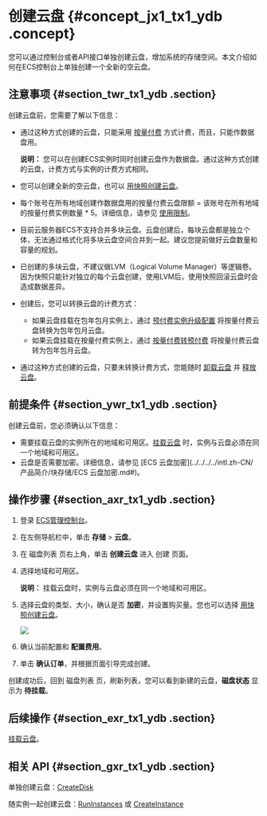 # 创建云盘 {#concept_jx1_tx1_ydb .concept}

您可以通过控制台或者API接口单独创建云盘，增加系统的存储空间。本文介绍如何在ECS控制台上单独创建一个全新的空云盘。

## 注意事项 {#section_twr_tx1_ydb .section}

创建云盘前，您需要了解以下信息：

-   通过这种方式创建的云盘，只能采用 [按量付费](../../../../intl.zh-CN/产品定价/按量付费.md#) 方式计费，而且，只能作数据盘用。

    **说明：** 您可以在创建ECS实例时同时创建云盘作为数据盘。通过这种方式创建的云盘，计费方式与实例的计费方式相同。

-   您可以创建全新的空云盘，也可以 [用快照创建云盘](intl.zh-CN/用户指南/云盘/用快照创建云盘.md#)。
-   每个账号在所有地域创建作数据盘用的按量付费云盘限额 = 该账号在所有地域的按量付费实例数量 \* 5。详细信息，请参见 [使用限制](intl.zh-CN/用户指南/使用限制.md#)。
-   目前云服务器ECS不支持合并多块云盘。云盘创建后，每块云盘都是独立个体，无法通过格式化将多块云盘空间合并到一起。建议您提前做好云盘数量和容量的规划。
-   已创建的多块云盘，不建议做LVM（Logical Volume Manager）等逻辑卷。因为快照只能针对独立的每个云盘创建，使用LVM后，使用快照回滚云盘时会造成数据差异。
-   创建后，您可以转换云盘的计费方式：
    -   如果云盘挂载在包年包月实例上，通过 [预付费实例升级配置](intl.zh-CN/用户指南/实例/升降配/预付费实例升级配置.md#) 将按量付费云盘转换为包年包月云盘。
    -   如果云盘挂载在按量付费实例上，通过 [按量付费转预付费](../../../../intl.zh-CN/产品定价/按量付费转预付费.md#) 将按量付费云盘转为包年包月云盘。
-   通过这种方式创建的云盘，只要未转换计费方式，您能随时 [卸载云盘](intl.zh-CN/用户指南/云盘/卸载云盘.md#) 并 [释放云盘](intl.zh-CN/用户指南/云盘/释放云盘.md#)。

## 前提条件 {#section_ywr_tx1_ydb .section}

创建云盘前，您必须确认以下信息：

-   需要挂载云盘的实例所在的地域和可用区。[挂载云盘](intl.zh-CN/用户指南/云盘/挂载云盘.md#) 时，实例与云盘必须在同一个地域和可用区。
-   云盘是否需要加密。详细信息，请参见 [ECS 云盘加密](../../../../intl.zh-CN/产品简介/块存储/ECS 云盘加密.md#)。

## 操作步骤 {#section_axr_tx1_ydb .section}

1.  登录 [ECS管理控制台](https://ecs.console.aliyun.com/?spm=a2c4g.11186623.2.9.FNEORG#/home)。
2.  在左侧导航栏中，单击 **存储** \> **云盘**。
3.  在 磁盘列表 页右上角，单击 **创建云盘** 进入 创建 页面。
4.  选择地域和可用区。

    **说明：** 挂载云盘时，实例与云盘必须在同一个地域和可用区。

5.  选择云盘的类型、大小，确认是否 **加密**，并设置购买量。您也可以选择 [用快照创建云盘](intl.zh-CN/用户指南/云盘/用快照创建云盘.md#)。

    ![](http://static-aliyun-doc.oss-cn-hangzhou.aliyuncs.com/assets/img/9669/15435453754412_zh-CN.png)

6.  确认当前配置和 **配置费用**。
7.  单击 **确认订单**，并根据页面引导完成创建。

创建成功后，回到 磁盘列表 页，刷新列表，您可以看到新建的云盘，**磁盘状态** 显示为 **待挂载**。

## 后续操作 {#section_exr_tx1_ydb .section}

[挂载云盘](intl.zh-CN/用户指南/云盘/挂载云盘.md#)。

## 相关 API {#section_gxr_tx1_ydb .section}

单独创建云盘：[CreateDisk](../../../../intl.zh-CN/API参考/磁盘/CreateDisk.md#)

随实例一起创建云盘：[RunInstances](../../../../intl.zh-CN/API参考/实例/RunInstances.md#) 或 [CreateInstance](../../../../intl.zh-CN/API参考/实例/CreateInstance.md#)

